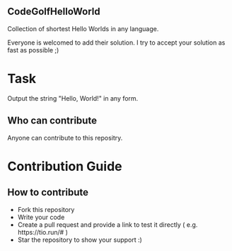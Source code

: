 ## CodeGolfHelloWorld
Collection of shortest Hello Worlds in any language.

Everyone is welcomed to add their solution.
I try to accept your solution as fast as possible ;)

# Task
Output the string "Hello, World!" in any form.

## Who can contribute
Anyone can contribute to this repositry.

# Contribution Guide

## How to contribute
<ul>
<li>Fork this repository</li>
<li>Write your code</li>
<li>Create a pull request and provide a link to test it directly ( e.g. https://tio.run/# ) </li>
<li>Star the repository to show your support :) </li>
</ul>
